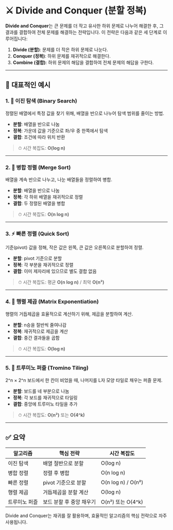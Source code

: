 # ⚔️ Divide and Conquer (분할 정복)

**Divide and Conquer**는 큰 문제를 더 작고 유사한 하위 문제로 나누어 해결한 후, 그 결과를 결합하여 전체 문제를 해결하는 전략입니다. 이 전략은 다음과 같은 세 단계로 이루어집니다:

1. **Divide (분할)**: 문제를 더 작은 하위 문제로 나눈다.
2. **Conquer (정복)**: 하위 문제를 재귀적으로 해결한다.
3. **Combine (결합)**: 하위 문제의 해답을 결합하여 전체 문제의 해답을 구한다.

---

## 📌 대표적인 예시

### 1. 🧭 이진 탐색 (Binary Search)

정렬된 배열에서 특정 값을 찾기 위해, 배열을 반으로 나누어 탐색 범위를 줄이는 방법.

- **분할**: 배열을 반으로 나눔
- **정복**: 가운데 값을 기준으로 좌/우 중 한쪽에서 탐색
- **결합**: 조건에 따라 위치 반환

> ⏱ 시간 복잡도: **O(log n)**

---

### 2. 🧩 병합 정렬 (Merge Sort)

배열을 계속 반으로 나누고, 나눈 배열들을 정렬하여 병합.

- **분할**: 배열을 반으로 나눔
- **정복**: 각 하위 배열을 재귀적으로 정렬
- **결합**: 두 정렬된 배열을 병합

> ⏱ 시간 복잡도: **O(n log n)**

---

### 3. ⚡ 빠른 정렬 (Quick Sort)

기준(pivot) 값을 정해, 작은 값은 왼쪽, 큰 값은 오른쪽으로 분할하여 정렬.

- **분할**: pivot 기준으로 분할
- **정복**: 각 부분을 재귀적으로 정렬
- **결합**: 이미 제자리에 있으므로 별도 결합 없음

> ⏱ 시간 복잡도: 평균 **O(n log n)** / 최악 **O(n²)**

---

### 4. 🔢 행렬 제곱 (Matrix Exponentiation)

행렬의 거듭제곱을 효율적으로 계산하기 위해, 제곱을 분할하여 계산.

- **분할**: n승을 절반씩 줄여나감
- **정복**: 재귀적으로 제곱을 계산
- **결합**: 중간 결과들을 곱함

> ⏱ 시간 복잡도: **O(log n)**

---

### 5. 🧱 트루미노 퍼즐 (Tromino Tiling)

2^n × 2^n 보드에서 한 칸이 비었을 때, 나머지를 L자 모양 타일로 채우는 퍼즐 문제.

- **분할**: 보드를 네 부분으로 나눔
- **정복**: 각 보드를 재귀적으로 타일링
- **결합**: 중앙에 트루미노 타일을 추가

> ⏱ 시간 복잡도: **O(n²)** 또는 **O(4^k)**

---

## ✅ 요약

| 알고리즘          | 핵심 전략                 | 시간 복잡도       |
|-------------------|----------------------------|-------------------|
| 이진 탐색         | 배열 절반으로 분할         | O(log n)          |
| 병합 정렬         | 정렬 후 병합               | O(n log n)        |
| 빠른 정렬         | pivot 기준으로 분할        | O(n log n) / O(n²)|
| 행렬 제곱         | 거듭제곱을 분할 계산        | O(log n)          |
| 트루미노 퍼즐     | 보드 분할 후 중앙 채우기    | O(n²) 또는 O(4^k) |

Divide and Conquer는 재귀를 잘 활용하며, 효율적인 알고리즘의 핵심 전략으로 자주 사용됩니다.
